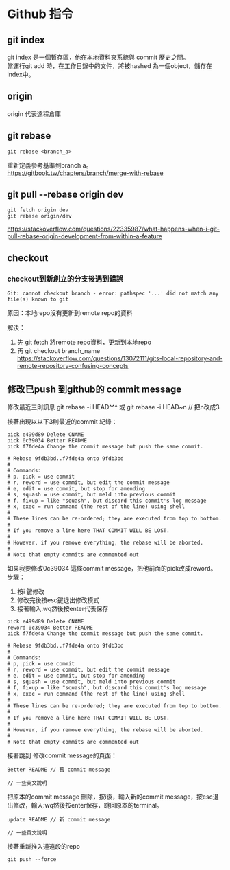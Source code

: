 # Github 指令
## git index
git index 是一個暫存區，他在本地資料夾系統與 commit 歷史之間。    
當運行git add 時，在工作目錄中的文件，將被hashed 為一個object，儲存在index中。    
## origin
origin 代表遠程倉庫

## git rebase
```
git rebase <branch_a>
```
重新定義參考基準到branch a。  
https://gitbook.tw/chapters/branch/merge-with-rebase    
## git pull --rebase origin dev
```
git fetch origin dev
git rebase origin/dev
```
https://stackoverflow.com/questions/22335987/what-happens-when-i-git-pull-rebase-origin-development-from-within-a-feature

## checkout
### checkout到新創立的分支後遇到錯誤

```
Git: cannot checkout branch - error: pathspec '...' did not match any file(s) known to git
```
原因：本地repo沒有更新到remote repo的資料   

解決：   
1. 先 git fetch 將remote repo資料，更新到本地repo
2. 再 git checkout branch_name
https://stackoverflow.com/questions/13072111/gits-local-repository-and-remote-repository-confusing-concepts


## 修改已push 到github的 commit message
修改最近三則訊息
git rebase -i HEAD^^^ 
或
git rebase -i HEAD~n // 把n改成3

接著出現以以下3則最近的commit 紀錄：


```
pick e499d89 Delete CNAME
pick 0c39034 Better README
pick f7fde4a Change the commit message but push the same commit.

# Rebase 9fdb3bd..f7fde4a onto 9fdb3bd
#
# Commands:
# p, pick = use commit
# r, reword = use commit, but edit the commit message
# e, edit = use commit, but stop for amending
# s, squash = use commit, but meld into previous commit
# f, fixup = like "squash", but discard this commit's log message
# x, exec = run command (the rest of the line) using shell
#
# These lines can be re-ordered; they are executed from top to bottom.
#
# If you remove a line here THAT COMMIT WILL BE LOST.
#
# However, if you remove everything, the rebase will be aborted.
#
# Note that empty commits are commented out
```
如果我要修改0c39034 這條commit message，把他前面的pick改成reword。
步驟：
 1. 按i 鍵修改
 2. 修改完後按esc鍵退出修改模式
 3. 接著輸入:wq然後按enter代表保存
```
pick e499d89 Delete CNAME
reword 0c39034 Better README
pick f7fde4a Change the commit message but push the same commit.

# Rebase 9fdb3bd..f7fde4a onto 9fdb3bd
#
# Commands:
# p, pick = use commit
# r, reword = use commit, but edit the commit message
# e, edit = use commit, but stop for amending
# s, squash = use commit, but meld into previous commit
# f, fixup = like "squash", but discard this commit's log message
# x, exec = run command (the rest of the line) using shell
#
# These lines can be re-ordered; they are executed from top to bottom.
#
# If you remove a line here THAT COMMIT WILL BE LOST.
#
# However, if you remove everything, the rebase will be aborted.
#
# Note that empty commits are commented out
```
接著跳到 修改commit message的頁面：
```
Better README // 舊 commit message

// 一些英文說明
```
把原本的commit message 刪除，按i後，輸入新的commit message，按esc退出修改，輸入:wq然後按enter保存，跳回原本的terminal。
```
update README // 新 commit message

// 一些英文說明
```
接著重新推入道遠段的repo
```
git push --force
```
